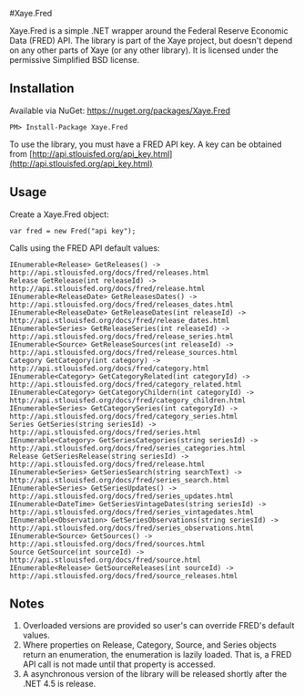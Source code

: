 #Xaye.Fred

Xaye.Fred is a simple .NET wrapper around the Federal Reserve Economic Data (FRED) API. The library is part of the Xaye project, but doesn't depend on any other parts of Xaye (or any other library). It is licensed under the permissive Simplified BSD license. 

## Installation
Available via NuGet: https://nuget.org/packages/Xaye.Fred

	PM> Install-Package Xaye.Fred

To use the library, you must have a FRED API key. A key can be obtained from [http://api.stlouisfed.org/api_key.html](http://api.stlouisfed.org/api_key.html)

## Usage
Create a Xaye.Fred object:

	var fred = new Fred("api key");

Calls using the FRED API default values:

	IEnumerable<Release> GetReleases() -> http://api.stlouisfed.org/docs/fred/releases.html
	Release GetRelease(int releaseId) -> http://api.stlouisfed.org/docs/fred/release.html
	IEnumerable<ReleaseDate> GetReleasesDates() -> http://api.stlouisfed.org/docs/fred/releases_dates.html
	IEnumerable<ReleaseDate> GetReleaseDates(int releaseId) -> http://api.stlouisfed.org/docs/fred/release_dates.html
	IEnumerable<Series> GetReleaseSeries(int releaseId) -> http://api.stlouisfed.org/docs/fred/release_series.html
	IEnumerable<Source> GetReleaseSources(int releaseId) -> http://api.stlouisfed.org/docs/fred/release_sources.html
	Category GetCategory(int category) -> http://api.stlouisfed.org/docs/fred/category.html
	IEnumerable<Category> GetCategoryRelated(int categoryId) -> http://api.stlouisfed.org/docs/fred/category_related.html
	IEnumerable<Category> GetCategoryChildern(int categoryId) -> http://api.stlouisfed.org/docs/fred/category_children.html
	IEnumerable<Series> GetCategorySeries(int categoryId) -> http://api.stlouisfed.org/docs/fred/category_series.html
	Series GetSeries(string seriesId) -> http://api.stlouisfed.org/docs/fred/series.html
	IEnumerable<Category> GetSeriesCategories(string seriesId) -> http://api.stlouisfed.org/docs/fred/series_categories.html
	Release GetSeriesRelease(string seriesId) -> http://api.stlouisfed.org/docs/fred/release.html
	IEnumerable<Series> GetSeriesSearch(string searchText) -> http://api.stlouisfed.org/docs/fred/series_search.html
	IEnumerable<Series> GetSeriesUpdates() -> http://api.stlouisfed.org/docs/fred/series_updates.html
	IEnumerable<DateTime> GetSeriesVintageDates(string seriesId) -> http://api.stlouisfed.org/docs/fred/series_vintagedates.html
	IEnumerable<Observation> GetSeriesObservations(string seriesId) -> http://api.stlouisfed.org/docs/fred/series_observations.html
	IEnumerable<Source> GetSources() -> http://api.stlouisfed.org/docs/fred/sources.html
	Source GetSource(int sourceId) -> http://api.stlouisfed.org/docs/fred/source.html
	IEnumerable<Release> GetSourceReleases(int sourceId) -> http://api.stlouisfed.org/docs/fred/source_releases.html

## Notes
1. Overloaded versions are provided so user's can override FRED's default values. 
2. Where properties on Release, Category, Source, and Series objects return an enumeration, the enumeration is lazily loaded. That is, a FRED API call is not made until that property is accessed.
3. A asynchronous version of the library will be released shortly after the .NET 4.5 is release.
